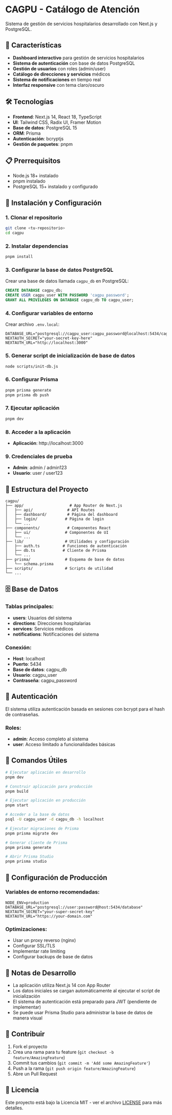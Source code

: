 # CAGPU - Catálogo de Atención

Sistema de gestión de servicios hospitalarios desarrollado con Next.js y PostgreSQL.

## 🚀 Características

- **Dashboard interactivo** para gestión de servicios hospitalarios
- **Sistema de autenticación** con base de datos PostgreSQL
- **Gestión de usuarios** con roles (admin/user)
- **Catálogo de direcciones y servicios** médicos
- **Sistema de notificaciones** en tiempo real
- **Interfaz responsive** con tema claro/oscuro

## 🛠️ Tecnologías

- **Frontend**: Next.js 14, React 18, TypeScript
- **UI**: Tailwind CSS, Radix UI, Framer Motion
- **Base de datos**: PostgreSQL 15
- **ORM**: Prisma
- **Autenticación**: bcryptjs
- **Gestión de paquetes**: pnpm

## 📋 Prerrequisitos

- Node.js 18+ instalado
- pnpm instalado
- PostgreSQL 15+ instalado y configurado

## 🚀 Instalación y Configuración

### 1. Clonar el repositorio

```bash
git clone <tu-repositorio>
cd cagpu
```

### 2. Instalar dependencias

```bash
pnpm install
```

### 3. Configurar la base de datos PostgreSQL

Crear una base de datos llamada `cagpu_db` en PostgreSQL:

```sql
CREATE DATABASE cagpu_db;
CREATE USER cagpu_user WITH PASSWORD 'cagpu_password';
GRANT ALL PRIVILEGES ON DATABASE cagpu_db TO cagpu_user;
```

### 4. Configurar variables de entorno

Crear archivo `.env.local`:

```env
DATABASE_URL="postgresql://cagpu_user:cagpu_password@localhost:5434/cagpu_db"
NEXTAUTH_SECRET="your-secret-key-here"
NEXTAUTH_URL="http://localhost:3000"
```

### 5. Generar script de inicialización de base de datos

```bash
node scripts/init-db.js
```

### 6. Configurar Prisma

```bash
pnpm prisma generate
pnpm prisma db push
```

### 7. Ejecutar aplicación

```bash
pnpm dev
```

### 8. Acceder a la aplicación

- **Aplicación**: http://localhost:3000

### 9. Credenciales de prueba

- **Admin**: admin / admin123
- **Usuario**: user / user123

## 📁 Estructura del Proyecto

```
cagpu/
├── app/                    # App Router de Next.js
│   ├── api/               # API Routes
│   ├── dashboard/         # Página del dashboard
│   ├── login/            # Página de login
│   └── ...
├── components/            # Componentes React
│   ├── ui/               # Componentes de UI
│   └── ...
├── lib/                  # Utilidades y configuración
│   ├── auth.ts          # Funciones de autenticación
│   ├── db.ts            # Cliente de Prisma
│   └── ...
├── prisma/               # Esquema de base de datos
│   └── schema.prisma
├── scripts/              # Scripts de utilidad
└── ...
```

## 🗄️ Base de Datos

### Tablas principales:

- **users**: Usuarios del sistema
- **directions**: Direcciones hospitalarias
- **services**: Servicios médicos
- **notifications**: Notificaciones del sistema

### Conexión:

- **Host**: localhost
- **Puerto**: 5434
- **Base de datos**: cagpu_db
- **Usuario**: cagpu_user
- **Contraseña**: cagpu_password

## 🔐 Autenticación

El sistema utiliza autenticación basada en sesiones con bcrypt para el hash de contraseñas.

### Roles:

- **admin**: Acceso completo al sistema
- **user**: Acceso limitado a funcionalidades básicas

## 🚀 Comandos Útiles

```bash
# Ejecutar aplicación en desarrollo
pnpm dev

# Construir aplicación para producción
pnpm build

# Ejecutar aplicación en producción
pnpm start

# Acceder a la base de datos
psql -U cagpu_user -d cagpu_db -h localhost

# Ejecutar migraciones de Prisma
pnpm prisma migrate dev

# Generar cliente de Prisma
pnpm prisma generate

# Abrir Prisma Studio
pnpm prisma studio
```

## 🔧 Configuración de Producción

### Variables de entorno recomendadas:

```env
NODE_ENV=production
DATABASE_URL="postgresql://user:password@host:5434/database"
NEXTAUTH_SECRET="your-super-secret-key"
NEXTAUTH_URL="https://your-domain.com"
```

### Optimizaciones:

- Usar un proxy reverso (nginx)
- Configurar SSL/TLS
- Implementar rate limiting
- Configurar backups de base de datos

## 📝 Notas de Desarrollo

- La aplicación utiliza Next.js 14 con App Router
- Los datos iniciales se cargan automáticamente al ejecutar el script de inicialización
- El sistema de autenticación está preparado para JWT (pendiente de implementar)
- Se puede usar Prisma Studio para administrar la base de datos de manera visual

## 🤝 Contribuir

1. Fork el proyecto
2. Crea una rama para tu feature (`git checkout -b feature/AmazingFeature`)
3. Commit tus cambios (`git commit -m 'Add some AmazingFeature'`)
4. Push a la rama (`git push origin feature/AmazingFeature`)
5. Abre un Pull Request

## 📄 Licencia

Este proyecto está bajo la Licencia MIT - ver el archivo [LICENSE](LICENSE) para más detalles.
